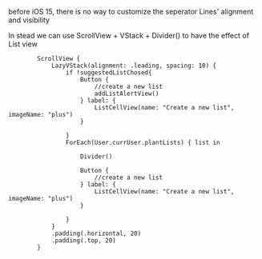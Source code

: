 before iOS 15, there is no way to customize the seperator Lines' alignment and visibility

In stead we can use ScrollView + VStack + Divider() to have the effect of List view




            ScrollView {
                LazyVStack(alignment: .leading, spacing: 10) {
                    if !suggestedListChosed{
                        Button {
                            //create a new list
                            addListAlertView()
                        } label: {
                            ListCellView(name: "Create a new list", imageName: "plus")
                        }
                        
                    }
                    ForEach(User.currUser.plantLists) { list in
                   
                        Divider()
                        
                        Button {
                            //create a new list
                        } label: {
                            ListCellView(name: "Create a new list", imageName: "plus")
                        }
                        
                    }
                }
                .padding(.horizontal, 20)
                .padding(.top, 20)
            }
